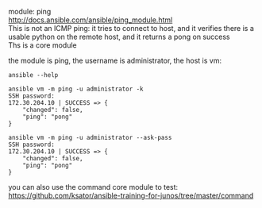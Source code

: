 module: ping  
http://docs.ansible.com/ansible/ping_module.html  
This is not an ICMP ping: it tries to connect to host, and it verifies there is a usable python on the remote host, and it returns a pong on success  
Ths is a core module  


the module is ping, the username is administrator, the host is vm:
```
ansible --help

ansible vm -m ping -u administrator -k
SSH password: 
172.30.204.10 | SUCCESS => {
    "changed": false, 
    "ping": "pong"
}

ansible vm -m ping -u administrator --ask-pass
SSH password: 
172.30.204.10 | SUCCESS => {
    "changed": false, 
    "ping": "pong"
}
```

you can also use the command core module to test: https://github.com/ksator/ansible-training-for-junos/tree/master/command  

